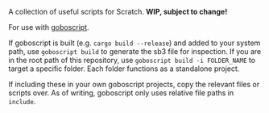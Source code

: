 A collection of useful scripts for Scratch.
**WIP, subject to change!**

For use with [goboscript](https://github.com/aspizu/goboscript).

If goboscript is built (e.g. `cargo build --release`) and added to your system path, use `goboscript build` to generate the sb3 file for inspection. If you are in the root path of this repository, use `goboscript build -i FOLDER_NAME` to target a specific folder. Each folder functions as a standalone project.

If including these in your own goboscript projects, copy the relevant files or scripts over. As of writing, goboscript only uses relative file paths in `include`.